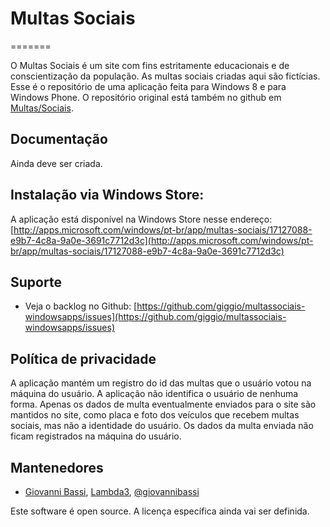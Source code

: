 ﻿# Multas Sociais
=======

O Multas Sociais é um site com fins estritamente educacionais e de conscientização da população. As multas sociais criadas aqui são fictícias.
Esse é o repositório de uma aplicação feita para Windows 8 e para Windows Phone. O repositório original está também no github em [Multas/Sociais](https://github.com/multas/sociais).

## Documentação

Ainda deve ser criada.

## Instalação via Windows Store:

A aplicação está disponível na Windows Store nesse endereço: [http://apps.microsoft.com/windows/pt-br/app/multas-sociais/17127088-e9b7-4c8a-9a0e-3691c7712d3c](http://apps.microsoft.com/windows/pt-br/app/multas-sociais/17127088-e9b7-4c8a-9a0e-3691c7712d3c)

## Suporte

* Veja o backlog no Github: [https://github.com/giggio/multassociais-windowsapps/issues](https://github.com/giggio/multassociais-windowsapps/issues)

## Política de privacidade

A aplicação mantém um registro do id das multas que o usuário votou na máquina do usuário. A aplicação não identifica o usuário de nenhuma forma. Apenas os dados de multa eventualmente enviados para o site são mantidos no site, como placa e foto dos veículos que recebem multas sociais, mas não a identidade do usuário. Os dados da multa enviada não ficam registrados na máquina do usuário.

## Mantenedores

* [Giovanni Bassi](http://blog.lambda3.com.br/L3/giovannibassi/), [Lambda3](http://www.lambda3.com.br), [@giovannibassi](http://twitter.com/giovannibassi)

Este software é open source. A licença específica ainda vai ser definida.